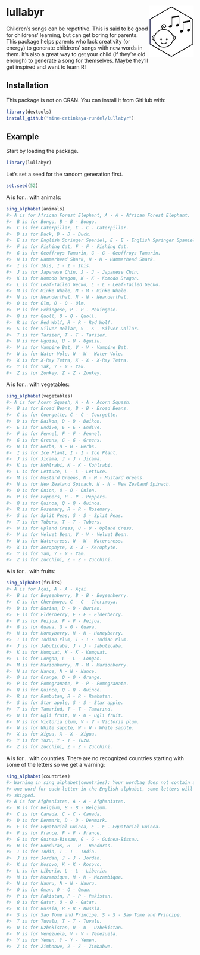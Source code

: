 
<!-- README.md is generated from README.Rmd. Please edit that file -->

# lullabyr <img src="man/figures/lullabyr_logo.png" align="right" />

Children’s songs can be repetitive. This is said to be good for
childrens’ learning, but can get boring for parents. This package helps
parents who lack creativity (or energy) to generate childrens’ songs
with new words in them. It’s also a great way to get your child (if
they’re old enough) to generate a song for themselves. Maybe they’ll
get inspired and want to learn R\!

## Installation

This package is not on CRAN. You can install it from GitHub with:

``` r
library(devtools)
install_github("mine-cetinkaya-rundel/lullabyr")
```

## Example

Start by loading the package.

``` r
library(lullabyr)
```

Let’s set a seed for the random generation first.

``` r
set.seed(52)
```

A is for… with animals:

``` r
sing_alphabet(animals)
#> A is for African Forest Elephant, A - A - African Forest Elephant.
#>  B is for Bongo, B - B - Bongo.
#>  C is for Caterpillar, C - C - Caterpillar.
#>  D is for Duck, D - D - Duck.
#>  E is for English Springer Spaniel, E - E - English Springer Spaniel.
#>  F is for Fishing Cat, F - F - Fishing Cat.
#>  G is for Geoffroys Tamarin, G - G - Geoffroys Tamarin.
#>  H is for Hammerhead Shark, H - H - Hammerhead Shark.
#>  I is for Ibis, I - I - Ibis.
#>  J is for Japanese Chin, J - J - Japanese Chin.
#>  K is for Komodo Dragon, K - K - Komodo Dragon.
#>  L is for Leaf-Tailed Gecko, L - L - Leaf-Tailed Gecko.
#>  M is for Minke Whale, M - M - Minke Whale.
#>  N is for Neanderthal, N - N - Neanderthal.
#>  O is for Olm, O - O - Olm.
#>  P is for Pekingese, P - P - Pekingese.
#>  Q is for Quoll, Q - Q - Quoll.
#>  R is for Red Wolf, R - R - Red Wolf.
#>  S is for Silver Dollar, S - S - Silver Dollar.
#>  T is for Tarsier, T - T - Tarsier.
#>  U is for Uguisu, U - U - Uguisu.
#>  V is for Vampire Bat, V - V - Vampire Bat.
#>  W is for Water Vole, W - W - Water Vole.
#>  X is for X-Ray Tetra, X - X - X-Ray Tetra.
#>  Y is for Yak, Y - Y - Yak.
#>  Z is for Zonkey, Z - Z - Zonkey.
```

A is for… with vegetables:

``` r
sing_alphabet(vegetables)
#> A is for Acorn Squash, A - A - Acorn Squash.
#>  B is for Broad Beans, B - B - Broad Beans.
#>  C is for Courgette, C - C - Courgette.
#>  D is for Daikon, D - D - Daikon.
#>  E is for Endive, E - E - Endive.
#>  F is for Fennel, F - F - Fennel.
#>  G is for Greens, G - G - Greens.
#>  H is for Herbs, H - H - Herbs.
#>  I is for Ice Plant, I - I - Ice Plant.
#>  J is for Jicama, J - J - Jicama.
#>  K is for Kohlrabi, K - K - Kohlrabi.
#>  L is for Lettuce, L - L - Lettuce.
#>  M is for Mustard Greens, M - M - Mustard Greens.
#>  N is for New Zealand Spinach, N - N - New Zealand Spinach.
#>  O is for Onion, O - O - Onion.
#>  P is for Peppers, P - P - Peppers.
#>  Q is for Quinoa, Q - Q - Quinoa.
#>  R is for Rosemary, R - R - Rosemary.
#>  S is for Split Peas, S - S - Split Peas.
#>  T is for Tubers, T - T - Tubers.
#>  U is for Upland Cress, U - U - Upland Cress.
#>  V is for Velvet Bean, V - V - Velvet Bean.
#>  W is for Watercress, W - W - Watercress.
#>  X is for Xerophyte, X - X - Xerophyte.
#>  Y is for Yam, Y - Y - Yam.
#>  Z is for Zucchini, Z - Z - Zucchini.
```

A is for… with fruits:

``` r
sing_alphabet(fruits)
#> A is for Açaí, A - A - Açaí.
#>  B is for Boysenberry, B - B - Boysenberry.
#>  C is for Cherimoya, C - C - Cherimoya.
#>  D is for Durian, D - D - Durian.
#>  E is for Elderberry, E - E - Elderberry.
#>  F is for Feijoa, F - F - Feijoa.
#>  G is for Guava, G - G - Guava.
#>  H is for Honeyberry, H - H - Honeyberry.
#>  I is for Indian Plum, I - I - Indian Plum.
#>  J is for Jabuticaba, J - J - Jabuticaba.
#>  K is for Kumquat, K - K - Kumquat.
#>  L is for Longan, L - L - Longan.
#>  M is for Marionberry, M - M - Marionberry.
#>  N is for Nance, N - N - Nance.
#>  O is for Orange, O - O - Orange.
#>  P is for Pomegranate, P - P - Pomegranate.
#>  Q is for Quince, Q - Q - Quince.
#>  R is for Rambutan, R - R - Rambutan.
#>  S is for Star apple, S - S - Star apple.
#>  T is for Tamarind, T - T - Tamarind.
#>  U is for Ugli fruit, U - U - Ugli fruit.
#>  V is for Victoria plum, V - V - Victoria plum.
#>  W is for White sapote, W - W - White sapote.
#>  X is for Xigua, X - X - Xigua.
#>  Y is for Yuzu, Y - Y - Yuzu.
#>  Z is for Zucchini, Z - Z - Zucchini.
```

A is for… with countries. There are no recognized countries starting
with some of the letters so we get a warning:

``` r
sing_alphabet(countries)
#> Warning in sing_alphabet(countries): Your wordbag does not contain at least
#> one word for each letter in the English alphabet, some letters will be
#> skipped.
#> A is for Afghanistan, A - A - Afghanistan.
#>  B is for Belgium, B - B - Belgium.
#>  C is for Canada, C - C - Canada.
#>  D is for Denmark, D - D - Denmark.
#>  E is for Equatorial Guinea, E - E - Equatorial Guinea.
#>  F is for France, F - F - France.
#>  G is for Guinea-Bissau, G - G - Guinea-Bissau.
#>  H is for Honduras, H - H - Honduras.
#>  I is for India, I - I - India.
#>  J is for Jordan, J - J - Jordan.
#>  K is for Kosovo, K - K - Kosovo.
#>  L is for Liberia, L - L - Liberia.
#>  M is for Mozambique, M - M - Mozambique.
#>  N is for Nauru, N - N - Nauru.
#>  O is for Oman, O - O - Oman.
#>  P is for Pakistan, P - P - Pakistan.
#>  Q is for Qatar, Q - Q - Qatar.
#>  R is for Russia, R - R - Russia.
#>  S is for Sao Tome and Principe, S - S - Sao Tome and Principe.
#>  T is for Tuvalu, T - T - Tuvalu.
#>  U is for Uzbekistan, U - U - Uzbekistan.
#>  V is for Venezuela, V - V - Venezuela.
#>  Y is for Yemen, Y - Y - Yemen.
#>  Z is for Zimbabwe, Z - Z - Zimbabwe.
```
